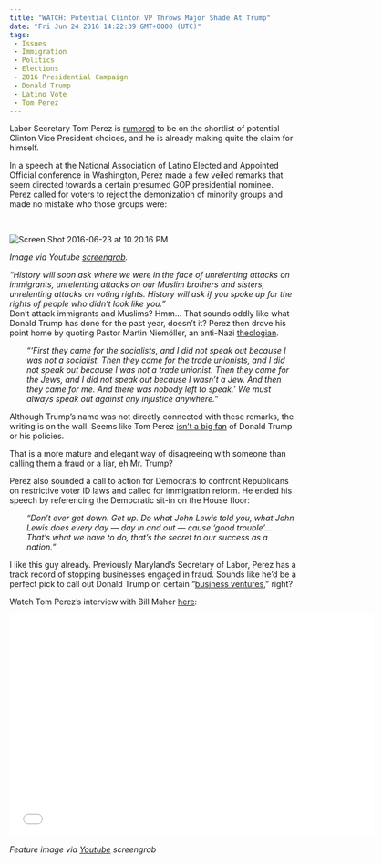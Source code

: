 ```yaml
---
title: "WATCH: Potential Clinton VP Throws Major Shade At Trump"
date: "Fri Jun 24 2016 14:22:39 GMT+0000 (UTC)"
tags: 
 - Issues
 - Immigration
 - Politics
 - Elections
 - 2016 Presidential Campaign
 - Donald Trump
 - Latino Vote
 - Tom Perez
---
```

<p><!-- Quick Adsense WordPress Plugin: http://quicksense.net/ --></p><p>Labor Secretary Tom Perez is <a href="http://www.cnn.com/2016/06/23/politics/tom-perez-anti-nazi-quote/index.html" onclick="__gaTracker(&apos;send&apos;, &apos;event&apos;, &apos;outbound-article&apos;, &apos;http://www.cnn.com/2016/06/23/politics/tom-perez-anti-nazi-quote/index.html&apos;, &apos;rumored&apos;);" target="_blank">rumored</a> to be on the shortlist of potential Clinton Vice President choices, and he is already making quite the claim for himself.</p><p>In a speech at&#xA0;the&#xA0;National Association of Latino Elected and Appointed Official conference in Washington, Perez made a few veiled remarks that seem directed towards a certain presumed GOP presidential nominee. Perez called for voters to reject the demonization of minority groups and made no mistake who those groups were:</p><p>&#xA0;</p><div id="attachment_138908" style="width: 360px" class="wp-caption aligncenter"><img class="wp-image-138908 size-medium" src="//i1.wp.com/cdn.liberalamerica.org/wp-content/uploads/2016/06/Screen-Shot-2016-06-23-at-10.20.16-PM-350x369.png?resize=350%2C369" alt="Screen Shot 2016-06-23 at 10.20.16 PM" srcset="//cdn.liberalamerica.org/wp-content/uploads/2016/06/Screen-Shot-2016-06-23-at-10.20.16-PM.png 350w, //cdn.liberalamerica.org/wp-content/uploads/2016/06/Screen-Shot-2016-06-23-at-10.20.16-PM.png 64w, //cdn.liberalamerica.org/wp-content/uploads/2016/06/Screen-Shot-2016-06-23-at-10.20.16-PM.png 455w" sizes="(max-width: 350px) 100vw, 350px" data-recalc-dims="1">
<p class="wp-caption-text"><em>Image via Youtube <a href="https://www.youtube.com/watch?v=t3JfEL3bI-Y" onclick="__gaTracker(&apos;send&apos;, &apos;event&apos;, &apos;outbound-article&apos;, &apos;https://www.youtube.com/watch?v=t3JfEL3bI-Y&apos;, &apos;screengrab&apos;);">screengrab</a>.</em></p>
</div><p><em>&#x201C;History will soon ask where we were in the face of unrelenting attacks on immigrants, unrelenting attacks on our Muslim brothers and sisters, unrelenting attacks on voting rights. History will ask if you spoke up for the rights of people who didn&#x2019;t look like you.&#x201D;</em><br>
Don&#x2019;t attack immigrants and Muslims? Hmm&#x2026; That sounds oddly like what Donald Trump has done&#xA0;for the past year, doesn&#x2019;t it? Perez then drove his point home by quoting&#xA0;Pastor Martin Niem&#xF6;ller, an anti-Nazi <a href="http://www.britannica.com/biography/Martin-Niemoller" onclick="__gaTracker(&apos;send&apos;, &apos;event&apos;, &apos;outbound-article&apos;, &apos;http://www.britannica.com/biography/Martin-Niemoller&apos;, &apos;theologian&apos;);">theologian</a>.</p><p style="padding-left: 30px;"><em>&#x201C;&#x2018;First they came for the socialists, and I did not speak out because I was not a socialist. Then they came for the trade unionists, and I did not speak out because I was not a trade unionist. Then they came for the Jews, and I did not speak out because I wasn&#x2019;t a Jew. And then they came for me. And there was nobody left to speak.&#x2019; We must always speak out against any injustice anywhere.&#x201D;</em></p><p>Although Trump&#x2019;s name was not directly connected with these remarks, the writing is on the wall. Seems like Tom Perez <a href="https://youtu.be/alnOJxnBkj4" onclick="__gaTracker(&apos;send&apos;, &apos;event&apos;, &apos;outbound-article&apos;, &apos;https://youtu.be/alnOJxnBkj4&apos;, &apos;isn\&apos;t a big fan&apos;);">isn&#x2019;t a big fan</a> of Donald Trump or his policies.</p><p>That is a more mature and elegant way of disagreeing with someone than calling them a fraud or a liar, eh Mr. Trump?</p><p><!-- Quick Adsense WordPress Plugin: http://quicksense.net/ --></p><p>Perez also sounded a call to action for Democrats to confront Republicans on restrictive voter ID laws and called for immigration reform. He ended his speech by referencing the Democratic sit-in on the House floor:</p><p style="padding-left: 30px;"><em>&#x201C;Don&#x2019;t ever get down. Get up. Do what John Lewis told you, what John Lewis does every day &#x2014; day in and out &#x2014; cause &#x2018;good trouble&#x2019;&#x2026; That&#x2019;s what we have to do, that&#x2019;s the secret to our success as a nation.&#x201D;</em></p><p>I like this guy already. Previously Maryland&#x2019;s Secretary of Labor, Perez&#xA0;has a track record of stopping businesses engaged in fraud. Sounds like he&#x2019;d be a perfect pick to call out Donald Trump on certain &#x201C;<a href="http://www.liberalamerica.org/2016/06/01/revealed-trump-university-documents-show-scam-video/" target="_blank">business ventures</a>,&#x201D; right?</p><p>Watch Tom Perez&#x2019;s interview with Bill Maher <a href="https://youtu.be/alnOJxnBkj4" onclick="__gaTracker(&apos;send&apos;, &apos;event&apos;, &apos;outbound-article&apos;, &apos;https://youtu.be/alnOJxnBkj4&apos;, &apos;here&apos;);">here</a>:</p><p><span class="embed-youtube" style="text-align:center; display: block;"><iframe class="youtube-player" type="text/html" width="640" height="390" src="//www.youtube.com/embed/alnOJxnBkj4?version=3&amp;rel=1&amp;fs=1&amp;autohide=2&amp;showsearch=0&amp;showinfo=1&amp;iv_load_policy=1&amp;wmode=transparent" allowfullscreen="true" style="border:0;"></iframe></span></p><p><em>Feature image via <a href="https://www.youtube.com/watch?v=alnOJxnBkj4" onclick="__gaTracker(&apos;send&apos;, &apos;event&apos;, &apos;outbound-article&apos;, &apos;https://www.youtube.com/watch?v=alnOJxnBkj4&apos;, &apos;Youtube&apos;);" target="_blank">Youtube</a> screengrab</em></p><div style="font-size:0px;height:0px;line-height:0px;margin:0;padding:0;clear:both"></div>